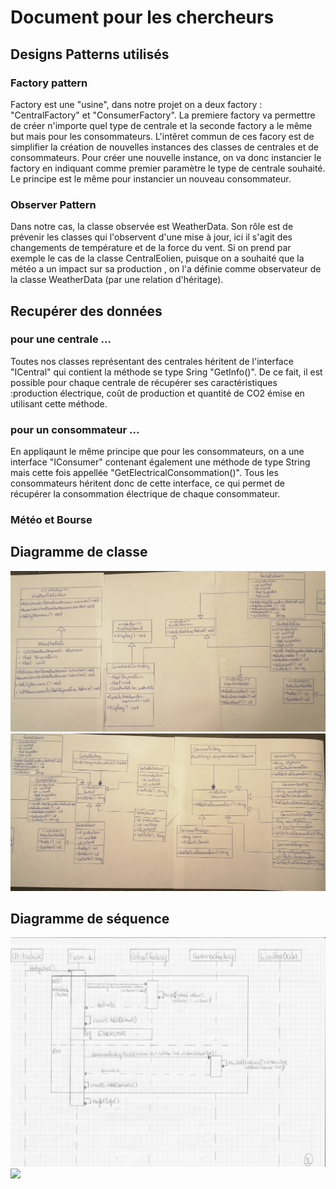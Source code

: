 # Document pour les chercheurs 

## Designs Patterns utilisés
### Factory pattern
Factory est une "usine", dans notre projet on a deux factory : "CentralFactory" et "ConsumerFactory". La premiere factory va permettre de créer n'importe quel type de centrale et la seconde factory a le même but mais pour les consommateurs. L'intêret commun de ces facory est de simplifier la création de nouvelles instances des classes de centrales et de consommateurs. Pour créer une nouvelle instance, on va donc instancier le factory en indiquant comme premier paramètre le type de centrale souhaité. Le principe est le même pour instancier un nouveau consommateur.

### Observer Pattern
Dans notre cas, la classe observée est WeatherData. Son rôle est de prévenir les classes qui l'observent d'une mise à jour, ici il s'agit des changements de température et de la force du vent. Si on prend par exemple le cas de la classe CentralEolien, puisque on a souhaité que la météo a un impact sur sa production , on l'a définie comme observateur de la classe WeatherData (par une relation d'héritage).

## Recupérer des données 
### pour une centrale ...

Toutes nos classes représentant des centrales héritent de l'interface "ICentral" qui contient la méthode se type Sring "GetInfo()". De ce fait, il est possible pour chaque centrale de récupérer ses caractéristiques :production électrique, coût de production et quantité de CO2 émise en utilisant cette méthode.

### pour un consommateur ...
En appliqaunt le même principe que pour les consommateurs, on a une interface "IConsumer" contenant également une méthode de type String mais cette fois appellée "GetElectricalConsommation()". Tous les consommateurs héritent donc de cette interface, ce qui permet de récupérer la consommation électrique de chaque consommateur.

### Météo et Bourse



## Diagramme de classe

![](FixedImages/classDiagramG.jpg)
![](FixedImages/ClassDiagramD.jpg)

## Diagramme de séquence 

![](FixedImages/seq1.jpg)
![](FixedImages/seq2.png)

